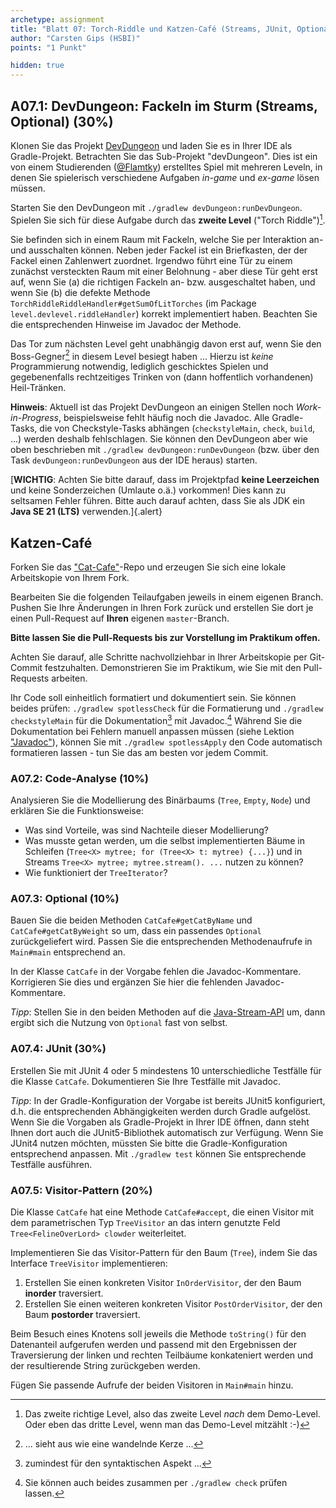 ```yaml
---
archetype: assignment
title: "Blatt 07: Torch-Riddle und Katzen-Café (Streams, JUnit, Optional, Visitor)"
author: "Carsten Gips (HSBI)"
points: "1 Punkt"

hidden: true
---
```


## A07.1: DevDungeon: Fackeln im Sturm (Streams, Optional) (30%)

Klonen Sie das Projekt [DevDungeon] und laden Sie es in Ihrer IDE als Gradle-Projekt.
Betrachten Sie das Sub-Projekt "devDungeon". Dies ist ein von einem Studierenden ([\@Flamtky])
erstelltes Spiel mit mehreren Leveln, in denen Sie spielerisch verschiedene Aufgaben *in-game*
und *ex-game* lösen müssen.

Starten Sie den DevDungeon mit `./gradlew devDungeon:runDevDungeon`. Spielen Sie sich für
diese Aufgabe durch das **zweite Level** ("Torch Riddle")[^1].

Sie befinden sich in einem Raum mit Fackeln, welche Sie per Interaktion an- und ausschalten
können. Neben jeder Fackel ist ein Briefkasten, der der Fackel einen Zahlenwert zuordnet.
Irgendwo führt eine Tür zu einem zunächst versteckten Raum mit einer Belohnung - aber diese
Tür geht erst auf, wenn Sie (a) die richtigen Fackeln an- bzw. ausgeschaltet haben, und wenn
Sie (b) die defekte Methode `TorchRiddleRiddleHandler#getSumOfLitTorches` (im Package
`level.devlevel.riddleHandler`) korrekt implementiert haben. Beachten Sie die entsprechenden
Hinweise im Javadoc der Methode.

Das Tor zum nächsten Level geht unabhängig davon erst auf, wenn Sie den Boss-Gegner[^2] in
diesem Level besiegt haben ... Hierzu ist *keine* Programmierung notwendig, lediglich
geschicktes Spielen und gegebenenfalls rechtzeitiges Trinken von (dann hoffentlich
vorhandenen) Heil-Tränken.

**Hinweis**: Aktuell ist das Projekt DevDungeon an einigen Stellen noch *Work-in-Progress*,
beispielsweise fehlt häufig noch die Javadoc. Alle Gradle-Tasks, die von Checkstyle-Tasks
abhängen (`checkstyleMain`, `check`, `build`, ...) werden deshalb fehlschlagen. Sie können den
DevDungeon aber wie oben beschrieben mit `./gradlew devDungeon:runDevDungeon` (bzw. über den
Task `devDungeon:runDevDungeon` aus der IDE heraus) starten.

[**WICHTIG**: Achten Sie bitte darauf, dass im Projektpfad **keine Leerzeichen** und keine
Sonderzeichen (Umlaute o.ä.) vorkommen! Dies kann zu seltsamen Fehler führen. Bitte auch
darauf achten, dass Sie als JDK ein **Java SE 21 (LTS)** verwenden.]{.alert}

## Katzen-Café

Forken Sie das ["Cat-Cafe"]-Repo und erzeugen Sie sich eine lokale Arbeitskopie von Ihrem
Fork.

Bearbeiten Sie die folgenden Teilaufgaben jeweils in einem eigenen Branch. Pushen Sie Ihre
Änderungen in Ihren Fork zurück und erstellen Sie dort je einen Pull-Request auf **Ihren**
eigenen `master`-Branch.

**Bitte lassen Sie die Pull-Requests bis zur Vorstellung im Praktikum offen.**

Achten Sie darauf, alle Schritte nachvollziehbar in Ihrer Arbeitskopie per Git-Commit
festzuhalten. Demonstrieren Sie im Praktikum, wie Sie mit den Pull-Requests arbeiten.

Ihr Code soll einheitlich formatiert und dokumentiert sein. Sie können beides prüfen:
`./gradlew spotlessCheck` für die Formatierung und `./gradlew checkstyleMain` für die
Dokumentation[^3] mit Javadoc.[^4] Während Sie die Dokumentation bei Fehlern manuell anpassen
müssen (siehe Lektion ["Javadoc"]), können Sie mit `./gradlew spotlessApply` den Code
automatisch formatieren lassen - tun Sie das am besten vor jedem Commit.

### A07.2: Code-Analyse (10%)

Analysieren Sie die Modellierung des Binärbaums (`Tree`, `Empty`, `Node`) und erklären Sie die
Funktionsweise:

-   Was sind Vorteile, was sind Nachteile dieser Modellierung?
-   Was musste getan werden, um die selbst implementierten Bäume in Schleifen
    (`Tree<X> mytree; for (Tree<X> t: mytree) {...}`) und in Streams
    `Tree<X> mytree; mytree.stream(). ...` nutzen zu können?
-   Wie funktioniert der `TreeIterator`?

### A07.3: Optional (10%)

Bauen Sie die beiden Methoden `CatCafe#getCatByName` und `CatCafe#getCatByWeight` so um, dass
ein passendes `Optional` zurückgeliefert wird. Passen Sie die entsprechenden Methodenaufrufe
in `Main#main` entsprechend an.

In der Klasse `CatCafe` in der Vorgabe fehlen die Javadoc-Kommentare. Korrigieren Sie dies und
ergänzen Sie hier die fehlenden Javadoc-Kommentare.

*Tipp*: Stellen Sie in den beiden Methoden auf die [Java-Stream-API] um, dann ergibt sich die
Nutzung von `Optional` fast von selbst.

### A07.4: JUnit (30%)

Erstellen Sie mit JUnit 4 oder 5 mindestens 10 unterschiedliche Testfälle für die Klasse
`CatCafe`. Dokumentieren Sie Ihre Testfälle mit Javadoc.

*Tipp*: In der Gradle-Konfiguration der Vorgabe ist bereits JUnit5 konfiguriert, d.h. die
entsprechenden Abhängigkeiten werden durch Gradle aufgelöst. Wenn Sie die Vorgaben als
Gradle-Projekt in Ihrer IDE öffnen, dann steht Ihnen dort auch die JUnit5-Bibliothek
automatisch zur Verfügung. Wenn Sie JUnit4 nutzen möchten, müssten Sie bitte die
Gradle-Konfiguration entsprechend anpassen. Mit `./gradlew test` können Sie entsprechende
Testfälle ausführen.

### A07.5: Visitor-Pattern (20%)

Die Klasse `CatCafe` hat eine Methode `CatCafe#accept`, die einen Visitor mit dem
parametrischen Typ `TreeVisitor` an das intern genutzte Feld `Tree<FelineOverLord> clowder`
weiterleitet.

Implementieren Sie das Visitor-Pattern für den Baum (`Tree`), indem Sie das Interface
`TreeVisitor` implementieren:

1.  Erstellen Sie einen konkreten Visitor `InOrderVisitor`, der den Baum **inorder**
    traversiert.
2.  Erstellen Sie einen weiteren konkreten Visitor `PostOrderVisitor`, der den Baum
    **postorder** traversiert.

Beim Besuch eines Knotens soll jeweils die Methode `toString()` für den Datenanteil aufgerufen
werden und passend mit den Ergebnissen der Traversierung der linken und rechten Teilbäume
konkateniert werden und der resultierende String zurückgeben werden.

Fügen Sie passende Aufrufe der beiden Visitoren in `Main#main` hinzu.

[^1]: Das zweite richtige Level, also das zweite Level _nach_ dem Demo-Level. Oder eben das
    dritte Level, wenn man das Demo-Level mitzählt :-)

[^2]: ... sieht aus wie eine wandelnde Kerze ...

[^3]: zumindest für den syntaktischen Aspekt ...

[^4]: Sie können auch beides zusammen per `./gradlew check` prüfen lassen.

  [DevDungeon]: https://github.com/Dungeon-CampusMinden/dev-dungeon
  [\@Flamtky]: https://github.com/Flamtky
  ["Cat-Cafe"]: https://github.com/Programmiermethoden-CampusMinden/prog2_ybel_catcafe
  ["Javadoc"]: ../lecture/coding/javadoc.md
  [Java-Stream-API]: https://dev.java/learn/api/streams/
